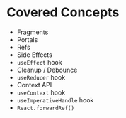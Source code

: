 # Covered Concepts

* Fragments
* Portals
* Refs
* Side Effects
* `useEffect` hook
* Cleanup / Debounce
* `useReducer` hook
* Context API
* `useContext` hook
* `useImperativeHandle` hook
* `React.forwardRef()`
